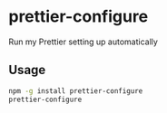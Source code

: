 # prettier-configure

Run my Prettier setting up automatically

## Usage

```sh
npm -g install prettier-configure
prettier-configure
```
